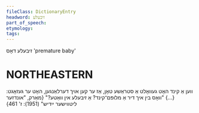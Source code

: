 ```yaml
---
fileClass: DictionaryEntry
headword: זיבעלע
part_of_speech: 
etymology: 
tags: 
---
```

זיבעלע
דאָס
'premature baby'

NORTHEASTERN
==============

ווען אַ קינד האָט געוואָלט אַ סטראַשע טאָן, אַז ער קען אויך דערלאַנגען, האָט ער געזאָגט: {...} "וואָס בין איך דיר אַ מלופּם־קינד? אַ זיבעלע אין וואַטע?"
{מאַרק, "אונדזער ליטווישער ייִדיש" (1951): ז' 461}

